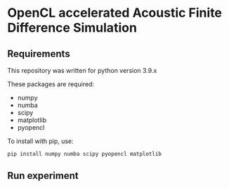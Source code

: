# OpenCL accelerated Acoustic Finite Difference Simulation

## Requirements

This repository was written for python version 3.9.x

These packages are required:

- numpy
- numba
- scipy
- matplotlib
- pyopencl

To install with pip, use:

```bash
pip install numpy numba scipy pyopencl matplotlib
```

## Run experiment
